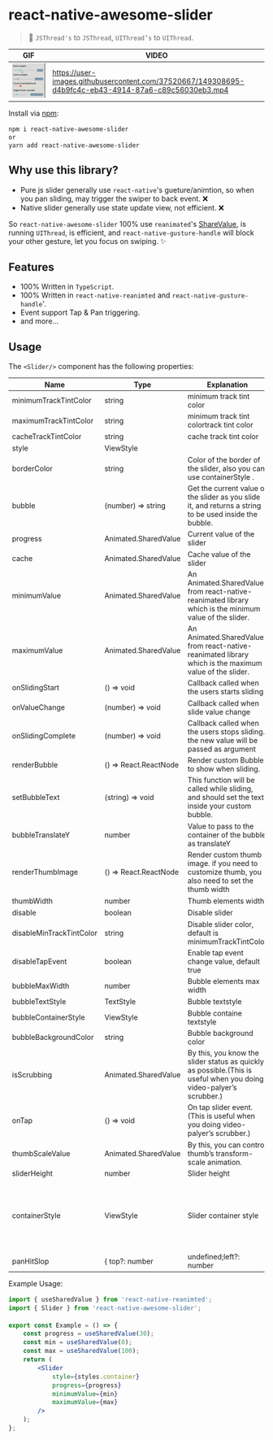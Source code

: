 # react-native-awesome-slider

> 🚀 `JSThread's` to `JSThread`, `UIThread’s` to `UIThread`.

     
| GIF | VIDEO | 
| --- | --- |
| <img src="./assets/example.gif" /> | https://user-images.githubusercontent.com/37520667/149308695-d4b9fc4c-eb43-4914-87a6-c89c56030eb3.mp4 |


Install via [npm](https://www.npmjs.com/package/react-native-awesome-slider):

```
npm i react-native-awesome-slider
or
yarn add react-native-awesome-slider

```

## Why use this library?

- Pure js slider generally use `react-native`'s gueture/animtion, so when you pan sliding, may trigger the swiper to back event. ❌
- Native slider generally use state update view, not efficient. ❌

So `react-native-awesome-slider` 100% use `reanimated`'s [ShareValue](https://docs.swmansion.com/react-native-reanimated/docs/fundamentals/shared-values), is running `UIThread`, is efficient,    and `react-native-gusture-handle` will block your other gesture, let you focus on swiping. ✨

## **Features**

- 100% Written in `TypeScript`.
- 100% Written in `react-native-reanimted` and `react-native-gusture-handle`'.
- Event support Tap & Pan triggering.
- and more...

## Usage

The `<Slider/>` component has the following properties:

| Name | Type | Explanation | Required | Default Value |
| --- | --- | --- | --- | --- |
| minimumTrackTintColor | string | minimum track tint color | ❌ | rgba(61, 219, 209, 1) |
| maximumTrackTintColor | string | minimum track tint colortrack tint color | ❌ | rgba(195, 197, 199, 1) |
| cacheTrackTintColor | string | cache track tint color | ❌ | rgba(39, 41, 46, 1) |
| style | ViewStyle |  | ❌ |  |
| borderColor | string | Color of the border of the slider, also you can use containerStyle . | ❌ | transparent |
| bubble | (number) => string | Get the current value of the slider as you slide it, and returns a string to be used inside the bubble. | ❌ | (number) => string |
| progress | Animated.SharedValue<number> | Current value of the slider | ✅ | 0 |
| cache | Animated.SharedValue<number> | Cache value of the slider | ❌ | 0 |
| minimumValue | Animated.SharedValue<number> | An Animated.SharedValue from react-native-reanimated library which is the minimum value of the slider. | ✅ | undefined |
| maximumValue | Animated.SharedValue<number> | An Animated.SharedValue from react-native-reanimated library which is the maximum value of the slider. | ✅ | undefined |
| onSlidingStart | () => void | Callback called when the users starts sliding | ❌ | undefined |
| onValueChange | (number) => void | Callback called when slide value change | ❌ | undefined |
| onSlidingComplete | (number) => void | Callback called when the users stops sliding. the new value will be passed as argument | ❌ | undefined |
| renderBubble | () => React.ReactNode | Render custom Bubble to show when sliding. | ❌ | See <Bubble/> components |
| setBubbleText | (string) => void | This function will be called while sliding, and should set the text inside your custom bubble. | ❌ | current slider value |
| bubbleTranslateY | number | Value to pass to the container of the bubble as translateY | ❌ | 7 |
| renderThumbImage | () => React.ReactNode | Render custom thumb image. if you need to customize thumb, you also need to set the thumb width | ❌ | ReactNode |
| thumbWidth | number | Thumb elements width | ❌ | 15 |
| disable | boolean | Disable slider | ❌ | false |
| disableMinTrackTintColor | string | Disable slider color, default is minimumTrackTintColor | ❌ | rgba(61, 219, 209, 1) |
| disableTapEvent | boolean | Enable tap event change value, default true | ❌ | true |
| bubbleMaxWidth | number | Bubble elements max width | ❌ | 100 |
| bubbleTextStyle | TextStyle | Bubble textstyle | ❌ |  |
| bubbleContainerStyle | ViewStyle | Bubble containe textstyle | ❌ |  |
| bubbleBackgroundColor | string | Bubble background color | ❌ | rgba(61, 219, 209, 1) |
| isScrubbing | Animated.SharedValue<boolean> | By this, you know the slider status as quickly as possible.(This is useful when you doing video-palyer’s scrubber.) | ❌ | undefined |
| onTap | () => void | On tap slider event.(This is useful when you doing video-palyer’s scrubber.) | ❌ | undefined |
| thumbScaleValue | Animated.SharedValue<number> | By this, you can control thumb’s transform-scale animation. | ❌ | undefined |
| sliderHeight | number | Slider height | ❌ | 30 |
| containerStyle | ViewStyle | Slider container style | ❌ | { width: '100%', height: 5, borderRadius: 2, borderColor: borderColor, overflow: 'hidden', borderWidth: 1, backgroundColor: maximumTrackTintColor, }, |
| panHitSlop | { top?: number | undefined;left?: number | undefined;bottom?: number | undefined;right?: number | undefined;}| pan gesture hit slop | ❌ | { top: 8, left: 0, bottom: 8, right: 0,} |

Example Usage:

```jsx
import { useSharedValue } from 'react-native-reanimted';
import { Slider } from 'react-native-awesome-slider';

export const Example = () => {
    const progress = useSharedValue(30);
    const min = useSharedValue(0);
    const max = useSharedValue(100);
    return (
        <Slider
            style={styles.container}
            progress={progress}
            minimumValue={min}
            maximumValue={max}
        />
    );
};
```

